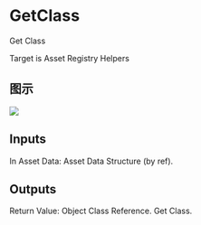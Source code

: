 # GetClass

Get Class

Target is Asset Registry Helpers

## 图示

![]($-20221218-17594187.png)

## Inputs

In Asset Data: Asset Data Structure (by ref).  

## Outputs

Return Value: Object Class Reference. Get Class.

